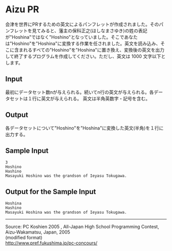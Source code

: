 # Aizu PR

会津を世界にPRするための英文によるパンフレットが作成されました。そのパンフレットを見てみると、藩主の保科正之(ほしなまさゆき)の姓の表記が"Hoshina"ではなく"Hoshino"となっていました。そこであなたは"Hoshino"を"Hoshina"に変換する作業を任されました。英文を読み込み、そこに含まれるすべての"Hoshino"を"Hoshina"に置き換え、変換後の英文を出力して終了するプログラムを作成してください。ただし、英文は 1000 文字以下とします。

## Input

最初にデータセット数nが与えられる。続いてn行の英文が与えられる。各データセットは１行に英文が与えられる。 英文は半角英数字・記号を含む。

## Output

各データセットについて"Hoshino"を"Hoshina"に変換した英文(半角)を１行に出力する。

## Sample Input

    3
    Hoshino
    Hashino
    Masayuki Hoshino was the grandson of Ieyasu Tokugawa.

## Output for the Sample Input

    Hoshina
    Hashino
    Masayuki Hoshina was the grandson of Ieyasu Tokugawa.

* * *

Source: PC Koshien 2005 , All-Japan High School Programming Contest, Aizu-Wakamatsu, Japan, 2005   
(modified format)   
<http://www.pref.fukushima.jp/pc-concours/>